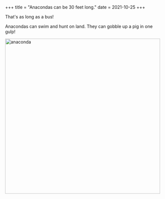 +++
title = "Anacondas can be 30 feet long."
date = 2021-10-25
+++

That's as long as a bus!

Anacondas can swim and hunt on land. They can gobble up a pig in one gulp!

<img src="https://upload.wikimedia.org/wikipedia/commons/thumb/9/93/01-COBRA-SUCURI-3M-WAGNER-MEIER_MG_2458.JPG/800px-01-COBRA-SUCURI-3M-WAGNER-MEIER_MG_2458.JPG" alt="anaconda" width="500">

